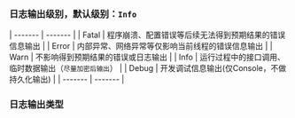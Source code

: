 
### 日志输出级别，默认级别：`Info`
| ------- | ------- |
|  Fatal  | 程序崩溃、配置错误等后续无法得到预期结果的错误信息输出 |
|  Error  | 内部异常、网络异常等仅影响当前线程的错误信息输出 |
|  Warn   | 不影响得到预期结果的错误或日志输出 |
|  Info   | 运行过程中的接口调用、临时数据输出（`尽量加密后输出`） |
|  Debug  | 开发调试信息输出(仅Console，不做持久化输出) |
| ------- | ------- |

### 日志输出类型
